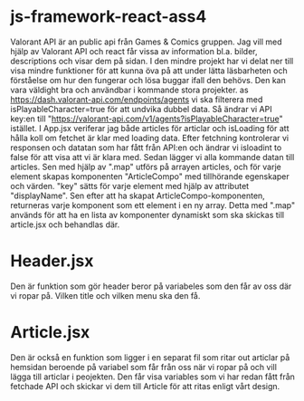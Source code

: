 # js-framework-react-ass4

Valorant API är an public api från Games & Comics gruppen.
Jag vill med hjälp av Valorant API och react får vissa av information bl.a. bilder, descriptions och visar dem på sidan. 
I den mindre projekt har vi delat ner till visa mindre funktioner för att kunna öva på att under lätta läsbarheten och förståelse om hur den fungerar och lösa buggar ifall den behövs. Den kan vara väldight bra och användbar i kommande stora projekter.
as https://dash.valorant-api.com/endpoints/agents vi ska filterera med isPlayableCharacter=true för att undvika dubbel data. Så ändrar vi API key:en till "https://valorant-api.com/v1/agents?isPlayableCharacter=true" istället.
I App.jsx veriferar jag både articles för articlar och isLoading för att hålla koll om fetchet är klar med loading data. Efter fetchning kontrolerar vi responsen och datatan som har fått från API:en och ändrar vi isloadint to false för att visa att vi är klara med. Sedan lägger vi alla kommande datan till articles. Sen med hjälp av ".map" utförs på arrayen articles, och för varje element skapas komponenten "ArticleCompo" med tillhörande egenskaper och värden. "key" sätts för varje element med hjälp av attributet "displayName". Sen efter att ha skapat ArticleCompo-komponenten, returneras varje komponent som ett element i en ny array. Detta med ".map" används för att ha en lista av komponenter dynamiskt som ska skickas till article.jsx och behandlas där.


# Header.jsx
Den är funktion som gör header beror på variabeles som den får av oss där vi ropar på. Vilken title och vilken menu ska den få.

# Article.jsx
Den är också en funktion som ligger i en separat fil som ritar out articlar på hemsidan beroende på variabel som får från oss när vi ropar på och vill lägga till articlar i peojekten. Den får visa variables som vi har redan fått från fetchade API och skickar vi dem till Article för att ritas enligt vårt design.
 
